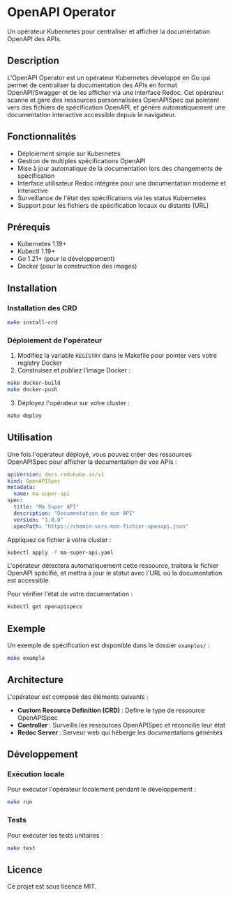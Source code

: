 # OpenAPI Operator

Un opérateur Kubernetes pour centraliser et afficher la documentation OpenAPI des APIs.

## Description

L'OpenAPI Operator est un opérateur Kubernetes développé en Go qui permet de centraliser la documentation des APIs en format OpenAPI/Swagger et de les afficher via une interface Redoc. Cet opérateur scanne et gère des ressources personnalisées OpenAPISpec qui pointent vers des fichiers de spécification OpenAPI, et génère automatiquement une documentation interactive accessible depuis le navigateur.

## Fonctionnalités

- Déploiement simple sur Kubernetes
- Gestion de multiples spécifications OpenAPI
- Mise à jour automatique de la documentation lors des changements de spécification
- Interface utilisateur Redoc intégrée pour une documentation moderne et interactive
- Surveillance de l'état des spécifications via les status Kubernetes
- Support pour les fichiers de spécification locaux ou distants (URL)

## Prérequis

- Kubernetes 1.19+
- Kubectl 1.19+
- Go 1.21+ (pour le développement)
- Docker (pour la construction des images)

## Installation

### Installation des CRD

```bash
make install-crd
```

### Déploiement de l'opérateur

1. Modifiez la variable `REGISTRY` dans le Makefile pour pointer vers votre registry Docker
2. Construisez et publiez l'image Docker :

```bash
make docker-build
make docker-push
```

3. Déployez l'opérateur sur votre cluster :

```bash
make deploy
```

## Utilisation

Une fois l'opérateur déployé, vous pouvez créer des ressources OpenAPISpec pour afficher la documentation de vos APIs :

```yaml
apiVersion: docs.redokube.io/v1
kind: OpenAPISpec
metadata:
  name: ma-super-api
spec:
  title: "Ma Super API"
  description: "Documentation de mon API"
  version: "1.0.0"
  specPath: "https://chemin-vers-mon-fichier-openapi.json"
```

Appliquez ce fichier à votre cluster :

```bash
kubectl apply -f ma-super-api.yaml
```

L'opérateur détectera automatiquement cette ressource, traitera le fichier OpenAPI spécifié, et mettra à jour le statut avec l'URL où la documentation est accessible.

Pour vérifier l'état de votre documentation :

```bash
kubectl get openapispecs
```

## Exemple

Un exemple de spécification est disponible dans le dossier `examples/` :

```bash
make example
```

## Architecture

L'opérateur est composé des éléments suivants :

- **Custom Resource Definition (CRD)** : Define le type de ressource OpenAPISpec
- **Controller** : Surveille les ressources OpenAPISpec et réconcilie leur état
- **Redoc Server** : Serveur web qui héberge les documentations générées

## Développement

### Exécution locale

Pour exécuter l'opérateur localement pendant le développement :

```bash
make run
```

### Tests

Pour exécuter les tests unitaires :

```bash
make test
```

## Licence

Ce projet est sous licence MIT.